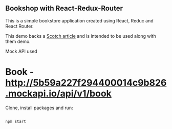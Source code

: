 ## Bookshop with React-Redux-Router

This is a simple bookstore application created using React, Reduc and React Router.

This demo backs a [Scotch article](https://scotch.io/tutorials/build-a-bookshop-with-react-redux-i-react-redux-flow) and is intended to be used along with them demo.

Mock API used 
# Book - http://5b59a227f294400014c9b826.mockapi.io/api/v1/book 

Clone, install packages and run:

```bash

npm start

```

